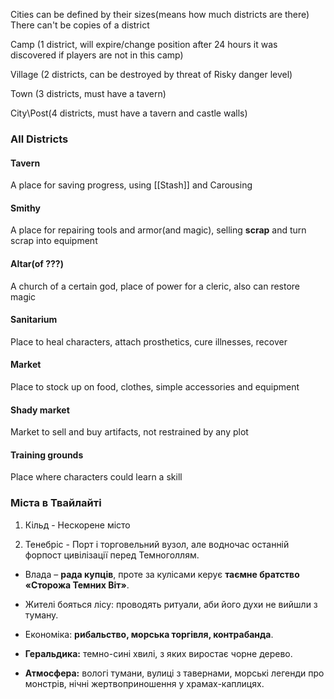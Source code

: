 Cities can be defined by their sizes(means how much districts are there)
There can't be copies of a district

Camp (1 district, will expire/change position after 24 hours it was discovered if players are not in this camp)

Village (2 districts, can be destroyed by threat of Risky danger level)

Town (3 districts, must have a tavern)

City\Post(4 districts, must have a tavern and castle walls)
### All Districts

#### Tavern
A place for saving progress, using [[Stash]] and Carousing
#### Smithy
A place for repairing tools and armor(and magic), selling **scrap** and turn scrap into equipment
#### Altar(of ???)
A church of a certain god, place of power for a cleric, also can restore magic
#### Sanitarium
Place to heal characters, attach prosthetics, cure illnesses, recover
#### Market
Place to stock up on food, clothes, simple accessories and equipment
#### Shady market
Market to sell and buy artifacts, not restrained by any plot
#### Training grounds
Place where characters could learn a skill

### Міста в Твайлайті
1) Кільд - Нескорене місто

2) Тенебріс - Порт і торговельний вузол, але водночас останній форпост цивілізації перед Темноголлям.
    
- Влада – **рада купців**, проте за кулісами керує **таємне братство «Сторожа Темних Віт»**.
    
- Жителі бояться лісу: проводять ритуали, аби його духи не вийшли з туману.
    
- Економіка: **рибальство, морська торгівля, контрабанда**.
    
- **Геральдика:** темно-сині хвилі, з яких виростає чорне дерево.
    
- **Атмосфера:** вологі тумани, вулиці з тавернами, морські легенди про монстрів, нічні жертвоприношення у храмах-каплицях.